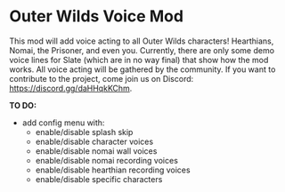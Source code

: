 # Outer Wilds Voice Mod

This mod will add voice acting to all Outer Wilds characters! Hearthians, Nomai, the Prisoner, and even you. Currently, there are only some demo voice lines for Slate (which are in no way final) that show how the mod works. All voice acting will be gathered by the community. If you want to contribute to the project, come join us on Discord: https://discord.gg/daHHqkKChm.

**TO DO:**
* add config menu with:
  + enable/disable splash skip
  + enable/disable character voices
  + enable/disable nomai wall voices
  + enable/disable nomai recording voices
  + enable/disable hearthian recording voices
  + enable/disable specific characters
